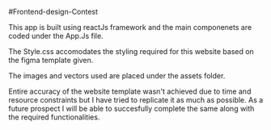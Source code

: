 #Frontend-design-Contest

This app is built using reactJs framework and the main componenets are coded under the App.Js file. 

The Style.css accomodates the styling required for this website based on the figma template given.

The images and vectors used are placed under the assets folder.

Entire accuracy of the website template wasn't achieved due to time and resource constraints but I have tried to replicate it as much as possible. As a future prospect I will be able to succesfully complete the same along with the required functionalities. 
